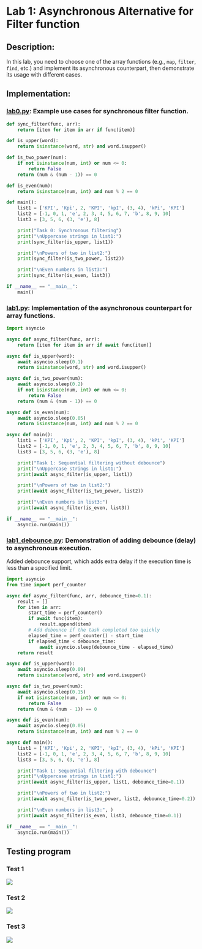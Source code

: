 # Lab 1: Asynchronous Alternative for Filter function
## Description:
In this lab, you need to choose one of the array functions (e.g., `map`, `filter`, `find`, etc.) and implement its asynchronous counterpart, then demonstrate its usage with different cases.
## Implementation:
### [lab0.py](./lab0.py): Example use cases for synchronous filter function.
```python
def sync_filter(func, arr):
    return [item for item in arr if func(item)]

def is_upper(word):
    return isinstance(word, str) and word.isupper()

def is_two_power(num):
    if not isinstance(num, int) or num <= 0:
        return False
    return (num & (num - 1)) == 0

def is_even(num):
    return isinstance(num, int) and num % 2 == 0

def main():
    list1 = ['KPI', 'Kpi', 2, 'KPI', 'kpI', (3, 4), 'kPi', 'KPI']
    list2 = [-1, 0, 1, 'e', 2, 3, 4, 5, 6, 7, 'b', 8, 9, 10]
    list3 = [3, 5, 6, (3, 'e'), 8]

    print("Task 0: Synchronous filtering")
    print("\nUppercase strings in list1:")
    print(sync_filter(is_upper, list1))

    print("\nPowers of two in list2:")
    print(sync_filter(is_two_power, list2))

    print("\nEven numbers in list3:")
    print(sync_filter(is_even, list3))

if __name__ == "__main__":
    main()
```
### [lab1.py](./lab1.py): Implementation of the asynchronous counterpart for array functions.

```python
import asyncio

async def async_filter(func, arr):
    return [item for item in arr if await func(item)]

async def is_upper(word):
    await asyncio.sleep(0.1)
    return isinstance(word, str) and word.isupper()

async def is_two_power(num):
    await asyncio.sleep(0.2)
    if not isinstance(num, int) or num <= 0:
        return False
    return (num & (num - 1)) == 0

async def is_even(num):
    await asyncio.sleep(0.05)
    return isinstance(num, int) and num % 2 == 0

async def main():
    list1 = ['KPI', 'Kpi', 2, 'KPI', 'kpI', (3, 4), 'kPi', 'KPI']
    list2 = [-1, 0, 1, 'e', 2, 3, 4, 5, 6, 7, 'b', 8, 9, 10]
    list3 = [3, 5, 6, (3, 'e'), 8]

    print("Task 1: Sequential filtering without debounce")
    print("\nUppercase strings in list1:")
    print(await async_filter(is_upper, list1))

    print("\nPowers of two in list2:")
    print(await async_filter(is_two_power, list2))

    print("\nEven numbers in list3:")
    print(await async_filter(is_even, list3))

if __name__ == "__main__":
    asyncio.run(main())
```

### [lab1_debounce.py](./lab1_debounce.py): Demonstration of adding debounce (delay) to asynchronous execution.
Added debounce support, which adds extra delay if the execution time is less than a specified limit.

```python
import asyncio
from time import perf_counter

async def async_filter(func, arr, debounce_time=0.1):
    result = []
    for item in arr:
        start_time = perf_counter()
        if await func(item):
            result.append(item)
        # Add debounce if the task completed too quickly
        elapsed_time = perf_counter() - start_time
        if elapsed_time < debounce_time:
            await asyncio.sleep(debounce_time - elapsed_time)
    return result

async def is_upper(word):
    await asyncio.sleep(0.09)
    return isinstance(word, str) and word.isupper()

async def is_two_power(num):
    await asyncio.sleep(0.15)
    if not isinstance(num, int) or num <= 0:
        return False
    return (num & (num - 1)) == 0

async def is_even(num):
    await asyncio.sleep(0.05)
    return isinstance(num, int) and num % 2 == 0

async def main():
    list1 = ['KPI', 'Kpi', 2, 'KPI', 'kpI', (3, 4), 'kPi', 'KPI']
    list2 = [-1, 0, 1, 'e', 2, 3, 4, 5, 6, 7, 'b', 8, 9, 10]
    list3 = [3, 5, 6, (3, 'e'), 8]

    print("Task 1: Sequential filtering with debounce")
    print("\nUppercase strings in list1:")
    print(await async_filter(is_upper, list1, debounce_time=0.1))

    print("\nPowers of two in list2:")
    print(await async_filter(is_two_power, list2, debounce_time=0.2))

    print("\nEven numbers in list3:", )
    print(await async_filter(is_even, list3, debounce_time=0.1))

if __name__ == "__main__":
    asyncio.run(main())
```
## Testing program

### Test 1
<img src="./media/lab_1_test_1.png">

### Test 2
<img src="./media/lab_1_test_2.png">

### Test 3
<img src="./media/lab_1_test_3.png">

